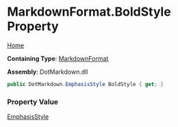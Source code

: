 # MarkdownFormat\.BoldStyle Property

[Home](../../../README.md)

**Containing Type**: [MarkdownFormat](../README.md)

**Assembly**: DotMarkdown\.dll

```csharp
public DotMarkdown.EmphasisStyle BoldStyle { get; }
```

### Property Value

[EmphasisStyle](../../EmphasisStyle/README.md)

